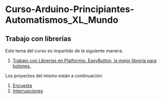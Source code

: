# Curso-Arduino-Principiantes-Automatismos_XL_Mundo

## Trabajo con librerías

Este tema del curso es impartido de la siguiente manera:

1. [Trabajo con Librerías en Platformio. EasyButton, la mejor librería para botones.](https://www.youtube.com/watch?v=XzZs-9_4cFM)

Los proyectos del mismo están a continuación:

1. [Encuesta](https://github.com/elC0mpa/Curso-Arduino-Principiantes-Automatismos_XL_Mundo/tree/main/Tema1.%20Entradas%20salidas%20digitales/00%20-%20Poll)
2. [Interrupciones](https://github.com/elC0mpa/Curso-Arduino-Principiantes-Automatismos_XL_Mundo/tree/main/Tema1.%20Entradas%20salidas%20digitales/01%20-%20Interupts)
